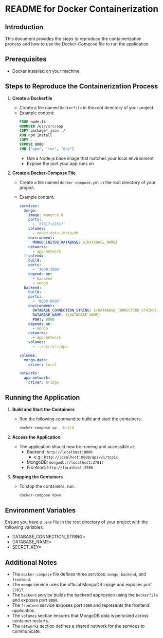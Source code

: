 # README for Docker Containerization

## Introduction

This document provides the steps to reproduce the containerization process and how to use the Docker-Compose file to run the application.

## Prerequisites

- Docker installed on your machine

## Steps to Reproduce the Containerization Process

1. **Create a Dockerfile**

   - Create a file named `Dockerfile` in the root directory of your project.
   - Example content:
     ```Dockerfile
     FROM node:18
     WORKDIR /usr/src/app
     COPY package*.json ./
     RUN npm install
     COPY . .
     EXPOSE 8080
     CMD ["npm", "run", "dev"]
     ```
     - Use a Node.js base image that matches your local environment
     - Expose the port your app runs on

2. **Create a Docker-Compose File**

   - Create a file named `docker-compose.yml` in the root directory of your project.
   - Example content:

     ```yml
     services:
       mongo:
         image: mongo:6.0
         ports:
           - '27017:27017'
         volumes:
           - mongo-data:/data/db
         environment:
           MONGO_INITDB_DATABASE: ${DATABASE_NAME}
         networks:
           - app-network
       frontend:
         build: .
         ports:
           - '3000:3000'
         depends_on:
           - backend
           - mongo
       backend:
         build: .
         ports:
           - '8080:8080'
         environment:
           DATABASE_CONNECTION_STRING: ${DATABASE_CONNECTION_STRING}
           DATABASE_NAME: ${DATABASE_NAME}
           PORT: 8080
         depends_on:
           - mongo
         networks:
           - app-network
         volumes:
           - .:/usr/src/app

     volumes:
       mongo-data:
         driver: local

     networks:
       app-network:
         driver: bridge
     ```

## Running the Application

1. **Build and Start the Containers**

   - Run the following command to build and start the containers:
     ```sh
     docker-compose up --build
     ```

2. **Access the Application**

   - The application should now be running and accessible at:
     - Backend: `http://localhost:8080`
       - e.g.: `http://localhost:8080/api/v1/topic`
     - MongoDB: `mongodb://localhost:27017`
     - Frontend: `http://localhost:3000`

3. **Stopping the Containers**
   - To stop the containers, run:
     ```sh
     docker-compose down
     ```

## Environment Variables

Ensure you have a `.env` file in the root directory of your project with the following variables:

- DATABASE_CONNECTION_STRING=<your-mongodb-connection-string>
- DATABASE_NAME=<your-database-name>
- SECRET_KEY=<your-secret-key>

## Additional Notes

- The `docker-compose` file defines three services: `mongo`, `backend`, and `frontend`.
- The `mongo` service uses the official MongoDB image and exposes port `27017`.
- The `backend` service builds the backend application using the `Dockerfile` and exposes port `8080`.
- The `frontend` service exposes port `3000` and represents the frontend application.
- The `volumes` section ensures that MongoDB data is persisted across container restarts.
- The `networks` section defines a shared network for the services to communicate.

